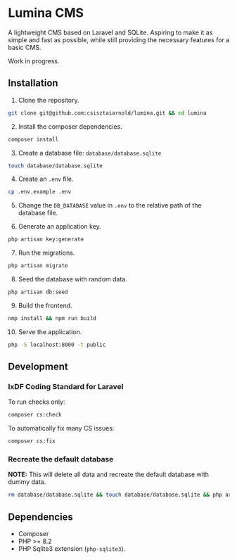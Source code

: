 # Lumina CMS

A lightweight CMS based on Laravel and SQLite. Aspiring to make it as simple and fast as possible, while still providing the necessary features for a basic CMS.

Work in progress.

## Installation

1. Clone the repository.

```bash
git clone git@github.com:csisztaiarnold/lumina.git && cd lumina
```

2. Install the composer dependencies.

```bash
composer install
```

3. Create a database file: `database/database.sqlite`

```bash
touch database/database.sqlite
```

4. Create an `.env` file.

```bash
cp .env.example .env
```

5. Change the `DB_DATABASE` value in `.env` to the relative path of the database file.

6. Generate an application key.

```bash
php artisan key:generate
```

7. Run the migrations.

```bash
php artisan migrate
```

8. Seed the database with random data.

```bash
php artisan db:seed
```

9. Build the frontend.

```bash
nmp install && npm run build
```

10. Serve the application.

```bash
php -S localhost:8000 -t public
```

## Development

### IxDF Coding Standard for Laravel

To run checks only:

```bash
composer cs:check
```

To automatically fix many CS issues:

```bash
composer cs:fix
```

### Recreate the default database

**NOTE:** This will delete all data and recreate the default database with dummy data.

```bash
rm database/database.sqlite && touch database/database.sqlite && php artisan migrate && php artisan db:seed
```

## Dependencies

- Composer
- PHP >= 8.2
- PHP Sqlite3 extension (`php-sqlite3`).
